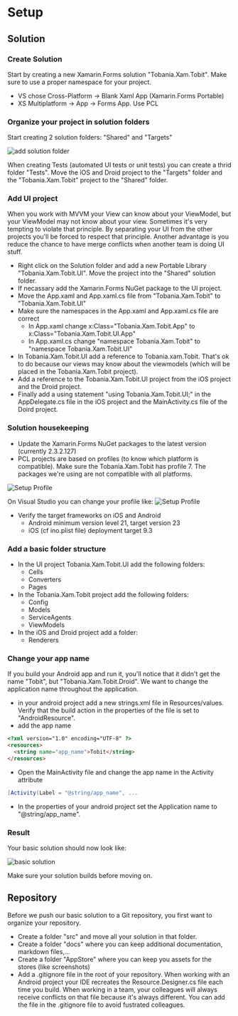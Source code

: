 # Setup

## Solution

### Create Solution
Start by creating a new Xamarin.Forms solution "Tobania.Xam.Tobit". Make sure to use a proper namespace for your project. 
- VS chose Cross-Platform -> Blank Xaml App (Xamarin.Forms Portable)
- XS Multiplatform -> App -> Forms App. Use PCL

### Organize your project in solution folders
Start creating 2 solution folders: "Shared" and "Targets"

![add solution folder](art/xs_addSolutionFolder.png)

When creating Tests (automated UI tests or unit tests) you can create a thrid folder "Tests".
Move the iOS and Droid project to the "Targets" folder and the "Tobania.Xam.Tobit" project to the "Shared" folder.

### Add UI project
When you work with MVVM your View can know about your ViewModel, but your ViewModel may not know about your view. Sometimes it's very tempting to violate that principle.
By separating your UI from the other projects you'll be forced to respect that principle. Another advantage is you reduce the chance to have merge conflicts when another team is doing UI stuff.
- Right click on the Solution folder and add a new Portable Library "Tobania.Xam.Tobit.UI". Move the project into the "Shared" solution folder.
- If necassary add the Xamarin.Forms NuGet package to the UI project.
- Move the App.xaml and App.xaml.cs file from "Tobania.Xam.Tobit" to "Tobania.Xam.Tobit.UI"
- Make sure the namespaces in the App.xaml and App.xaml.cs file are correct
    - In App.xaml change x:Class="Tobania.Xam.Tobit.App" to x:Class="Tobania.Xam.Tobit.UI.App"
    - In App.xaml.cs change "namespace Tobania.Xam.Tobit" to "namespace Tobania.Xam.Tobit.UI"
- In Tobania.Xam.Tobit.UI add a reference to Tobania.xam.Tobit. That's ok to do because our views may know about the viewmodels (which will be placed in the Tobania.Xam.Tobit project).
- Add a reference to the Tobania.Xam.Tobit.UI project from the iOS project and the Droid project.
- Finally add a using statement "using Tobania.Xam.Tobit.UI;" in the AppDelegate.cs file in the iOS project and the MainActivity.cs file of the Doird project.

### Solution housekeeping
- Update the Xamarin.Forms NuGet packages to the latest version (currently 2.3.2.127)
- PCL projects are based on profiles (to know which platform is compatible). Make sure the Tobania.Xam.Tobit has profile 7. The packages we're using are not compatible with all platforms.

![Setup Profile](art/project_profile.png)

On Visual Studio you can change your profile like:
![Setup Profile](art/project_profile_vs.png)

- Verify the target frameworks on iOS and Android
    - Android minimum version level 21, target version 23
    - iOS (cf ino.plist file) deployment target 9.3

### Add a basic folder structure
- In the UI project Tobania.Xam.Tobit.UI add the following folders:
    - Cells
    - Converters
    - Pages
- In the Tobania.Xam.Tobit project add the following folders:
    - Config
    - Models
    - ServiceAgents
    - ViewModels
- In the iOS and Droid project add a folder:
    - Renderers

### Change your app name
If you build your Android app and run it, you'll notice that it didn't get the name "Tobit", but "Tobania.Xam.Tobit.Droid".
We want to change the application name throughout the application.
- in your android project add a new strings.xml file in Resources/values. Verify that the build action in the properties of the file is set to "AndroidResource".
- add the app name
```html
<?xml version="1.0" encoding="UTF-8" ?>
<resources>
  <string name="app_name">Tobit</string>
</resources>
```
- Open the MainActivity file and change the app name in the Activity attribute
```C#
[Activity(Label = "@string/app_name", ...
```
- In the properties of your android project set the Application name to "@string/app_name".

### Result
Your basic solution should now look like:

![basic solution](art/xs_basicSolutionStructure.png)

Make sure your solution builds before moving on.

## Repository
Before we push our basic solution to a Git repository, you first want to organize your repository.
- Create a folder "src" and move all your solution in that folder.
- Create a folder "docs" where you can keep additional documentation, markdown files,...
- Create a folder "AppStore" where you can keep you assets for the stores (like screenshots)
- Add a .gitignore file in the root of your repository. When working with an Android project your IDE recreates the Resource.Designer.cs file each time you build. When working in a team, your colleagues will always receive conflicts on that file because it's always different. You can add the file in the .gitignore file to avoid fustrated colleagues.




